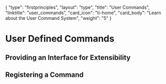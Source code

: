 {
    "type": "firstprinciples",
    "layout": "type",
    "title": "User Commands",
    "linktitle": "user_commands", 
    "card_icon": "ti-home",
    "card_body": "Learn about the User Command System",
    "weight": "5"
}


# User Defined Commands


## Providing an Interface for Extensibility


## Registering a Command


